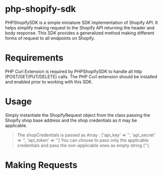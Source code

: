 # php-shopify-sdk
PHPShopifySDK is a simple miniature SDK implementation of Shopify API. It helps simplify making request to the Shopify API returning the header and body response. This SDK provides a generalized method making different forms of request to all endpoints on Shopify.

# Requirements
PHP Curl Extension is required by PHPShopifySDK to handle all http (POST/GET/PUT/DELETE) calls. The PHP Curl extension should be installed and enabled prior to working with this SDK.

# Usage
Simply instantiate the ShopifyRequest object from the class passing the Shopify shop base address and the shop credentials as it may be applicable.
>The shopCredentials is passed as Array : ['api_key' => '', 'api_secret' => '', 'api_token' => '']
>You can choose to pass only the applicable credentials and pass the non-applicable ones as empty string ('').
>

# Making Requests
